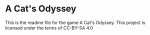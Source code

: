 # A Cat's Odyssey
This is the readme file for the game A Cat's Odyssey. This project is licensed under the terms of CC-BY-SA 4.0

